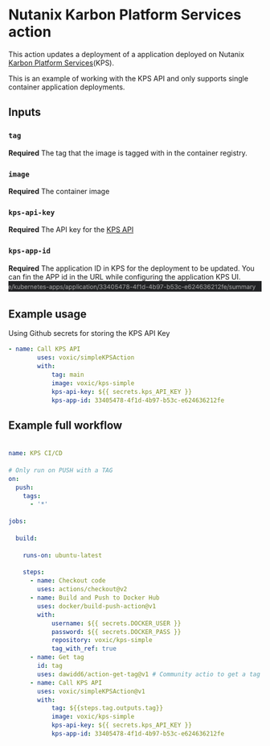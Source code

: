 # Nutanix Karbon Platform Services action

This action updates a deployment of a application deployed on Nutanix [Karbon Platform Services](https://www.nutanix.com/products/karbon/platform-services)(KPS).

This is an example of working with the KPS API and only supports single container application deployments.

## Inputs

### `tag`

**Required** The tag that the image is tagged with in the container registry.

### `image`

**Required** The container image

### `kps-api-key`

**Required** The API key for the [KPS API](https://www.nutanix.dev/reference/karbon-platform-services/)

### `kps-app-id`

**Required** The application ID in KPS for the deployment to be updated. You can fin the APP id in the URL while configuring the application KPS UI.  
![APP ID](appID.png)

## Example usage

Using Github secrets for storing the KPS API Key

```yaml
- name: Call KPS API
        uses: voxic/simpleKPSAction
        with:
            tag: main
            image: voxic/kps-simple
            kps-api-key: ${{ secrets.kps_API_KEY }}
            kps-app-id: 33405478-4f1d-4b97-b53c-e624636212fe
```

## Example full workflow

```yaml

name: KPS CI/CD

# Only run on PUSH with a TAG
on:
  push:
    tags:
      - '*'

jobs:

  build:

    runs-on: ubuntu-latest

    steps:
      - name: Checkout code
        uses: actions/checkout@v2
      - name: Build and Push to Docker Hub
        uses: docker/build-push-action@v1
        with:
            username: ${{ secrets.DOCKER_USER }}
            password: ${{ secrets.DOCKER_PASS }}
            repository: voxic/kps-simple
            tag_with_ref: true
      - name: Get tag
        id: tag
        uses: dawidd6/action-get-tag@v1 # Community actio to get a tag from a PUSH
      - name: Call KPS API
        uses: voxic/simpleKPSAction@v1
        with:
            tag: ${{steps.tag.outputs.tag}}
            image: voxic/kps-simple
            kps-api-key: ${{ secrets.kps_API_KEY }}
            kps-app-id: 33405478-4f1d-4b97-b53c-e624636212fe

```
